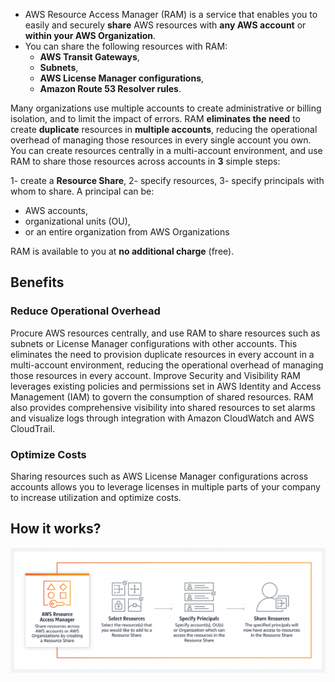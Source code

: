 * AWS Resource Access Manager (RAM) is a service that enables you to easily and securely **share** AWS resources with **any AWS account** or **within your AWS Organization**. 
* You can share the following resources with RAM:
  *  **AWS Transit Gateways**, 
  *  **Subnets**, 
  *  **AWS License Manager configurations**, 
  *  **Amazon Route 53 Resolver rules**.

Many organizations use multiple accounts to create administrative or billing isolation, and to limit the impact of errors. RAM **eliminates the need** to create **duplicate** resources in **multiple accounts**, reducing the operational overhead of managing those resources in every single account you own. You can create resources centrally in a multi-account environment, and use RAM to share those resources across accounts in **3** simple steps:

1- create a **Resource Share**,
2- specify resources, 
3- specify principals with whom to share. A principal can be:
  * AWS accounts, 
  * organizational units (OU), 
  * or an entire organization from AWS Organizations 

RAM is available to you at **no additional charge** (free).

## Benefits
### Reduce Operational Overhead
Procure AWS resources centrally, and use RAM to share resources such as subnets or License Manager configurations with other accounts. This eliminates the need to provision duplicate resources in every account in a multi-account environment, reducing the operational overhead of managing those resources in every account.
Improve Security and Visibility
RAM leverages existing policies and permissions set in AWS Identity and Access Management (IAM) to govern the consumption of shared resources. RAM also provides comprehensive visibility into shared resources to set alarms and visualize logs through integration with Amazon CloudWatch and AWS CloudTrail.

### Optimize Costs
Sharing resources such as AWS License Manager configurations across accounts allows you to leverage licenses in multiple parts of your company to increase utilization and optimize costs.

## How it works?
![images/ram/ram1.png](static/images/ram/ram1.png)